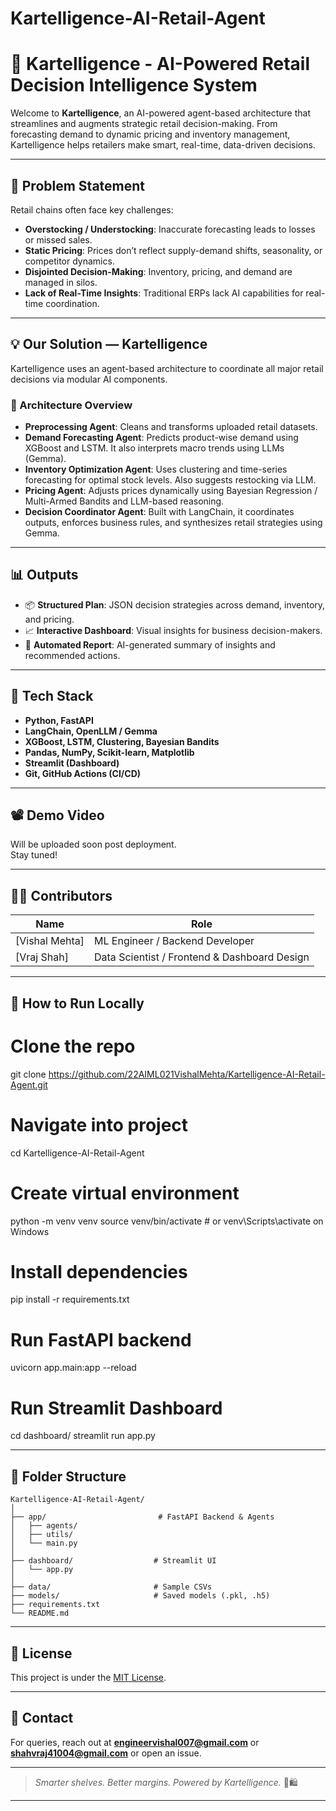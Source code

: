 # Kartelligence-AI-Retail-Agent


# 🛒 Kartelligence - AI-Powered Retail Decision Intelligence System

Welcome to **Kartelligence**, an AI-powered agent-based architecture that streamlines and augments strategic retail decision-making. From forecasting demand to dynamic pricing and inventory management, Kartelligence helps retailers make smart, real-time, data-driven decisions.

---

## 🚀 Problem Statement

Retail chains often face key challenges:

- **Overstocking / Understocking**: Inaccurate forecasting leads to losses or missed sales.
- **Static Pricing**: Prices don’t reflect supply-demand shifts, seasonality, or competitor dynamics.
- **Disjointed Decision-Making**: Inventory, pricing, and demand are managed in silos.
- **Lack of Real-Time Insights**: Traditional ERPs lack AI capabilities for real-time coordination.

---

## 💡 Our Solution — Kartelligence

Kartelligence uses an agent-based architecture to coordinate all major retail decisions via modular AI components.

### 🧠 Architecture Overview

- **Preprocessing Agent**: Cleans and transforms uploaded retail datasets.
- **Demand Forecasting Agent**: Predicts product-wise demand using XGBoost and LSTM. It also interprets macro trends using LLMs (Gemma).
- **Inventory Optimization Agent**: Uses clustering and time-series forecasting for optimal stock levels. Also suggests restocking via LLM.
- **Pricing Agent**: Adjusts prices dynamically using Bayesian Regression / Multi-Armed Bandits and LLM-based reasoning.
- **Decision Coordinator Agent**: Built with LangChain, it coordinates outputs, enforces business rules, and synthesizes retail strategies using Gemma.

---

## 📊 Outputs

- 📦 **Structured Plan**: JSON decision strategies across demand, inventory, and pricing.
- 📈 **Interactive Dashboard**: Visual insights for business decision-makers.
- 📝 **Automated Report**: AI-generated summary of insights and recommended actions.

---

## 🧰 Tech Stack

- **Python, FastAPI**
- **LangChain, OpenLLM / Gemma**
- **XGBoost, LSTM, Clustering, Bayesian Bandits**
- **Pandas, NumPy, Scikit-learn, Matplotlib**
- **Streamlit (Dashboard)**
- **Git, GitHub Actions (CI/CD)**

---

## 📽️ Demo Video

Will be uploaded soon post deployment.  
Stay tuned!

---

## 🧑‍💻 Contributors

| Name             | Role                                                   |
|------------------|--------------------------------------------------------|
| [Vishal Mehta]   | ML Engineer / Backend Developer                        |
| [Vraj Shah]      | Data Scientist / Frontend & Dashboard Design           |

---

## 🏁 How to Run Locally


# Clone the repo
git clone https://github.com/22AIML021VishalMehta/Kartelligence-AI-Retail-Agent.git

# Navigate into project
cd Kartelligence-AI-Retail-Agent

# Create virtual environment
python -m venv venv
source venv/bin/activate  # or venv\Scripts\activate on Windows

# Install dependencies
pip install -r requirements.txt

# Run FastAPI backend
uvicorn app.main:app --reload

# Run Streamlit Dashboard
cd dashboard/
streamlit run app.py


---

## 📂 Folder Structure

```
Kartelligence-AI-Retail-Agent/
│
├── app/                         # FastAPI Backend & Agents
│   ├── agents/
│   ├── utils/
│   └── main.py
│
├── dashboard/                  # Streamlit UI
│   └── app.py
│
├── data/                       # Sample CSVs
├── models/                     # Saved models (.pkl, .h5)
├── requirements.txt
└── README.md
```
---

## 📜 License

This project is under the [MIT License](LICENSE).

---

## 📧 Contact

For queries, reach out at **engineervishal007@gmail.com** or **shahvraj41004@gmail.com** or open an issue.

---

> *Smarter shelves. Better margins. Powered by Kartelligence.* 🧠🛍️

---
